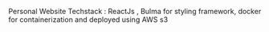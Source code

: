 Personal Website 
Techstack : ReactJs , Bulma for styling framework, docker for containerization and deployed using AWS s3 
